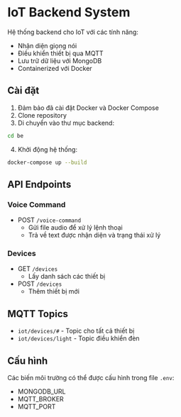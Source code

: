# IoT Backend System

Hệ thống backend cho IoT với các tính năng:
- Nhận diện giọng nói
- Điều khiển thiết bị qua MQTT
- Lưu trữ dữ liệu với MongoDB
- Containerized với Docker

## Cài đặt

1. Đảm bảo đã cài đặt Docker và Docker Compose
2. Clone repository
3. Di chuyển vào thư mục backend:
```bash
cd be
```

4. Khởi động hệ thống:
```bash
docker-compose up --build
```

## API Endpoints

### Voice Command
- POST `/voice-command`
  - Gửi file audio để xử lý lệnh thoại
  - Trả về text được nhận diện và trạng thái xử lý

### Devices
- GET `/devices`
  - Lấy danh sách các thiết bị
- POST `/devices`
  - Thêm thiết bị mới

## MQTT Topics

- `iot/devices/#` - Topic cho tất cả thiết bị
- `iot/devices/light` - Topic điều khiển đèn

## Cấu hình

Các biến môi trường có thể được cấu hình trong file `.env`:
- MONGODB_URL
- MQTT_BROKER
- MQTT_PORT 